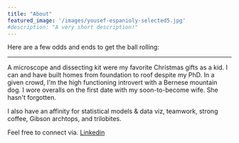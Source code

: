 ```yaml
---
title: "About"
featured_image: '/images/yousef-espanioly-selected5.jpg'
#description: "A very short description!"
---
```


Here are a few odds and ends to get the ball rolling:

---

A microscope and dissecting kit were my favorite Christmas gifts as a kid. I can and have built homes from foundation to roof despite my PhD. In a given crowd, I'm the high functioning introvert with a Bernese mountain dog. I wore overalls on the first date with my soon-to-become wife. She hasn't forgotten. 

I also have an affinity for statistical models & data viz, teamwork, strong coffee, Gibson archtops, and trilobites.  

Feel free to connect via. [Linkedin](https://www.linkedin.com/in/sean-connin-7b06b425/)
